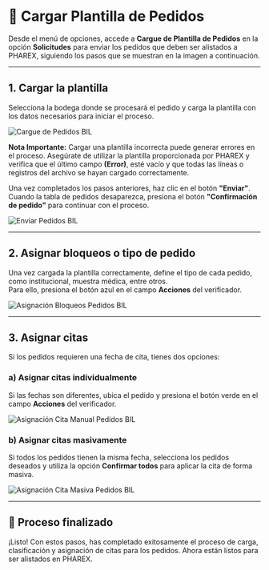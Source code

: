 # 📄 Cargar Plantilla de Pedidos

Desde el menú de opciones, accede a **Cargue de Plantilla de Pedidos** en la opción **Solicitudes** para enviar los pedidos que deben ser alistados a PHAREX, siguiendo los pasos que se muestran en la imagen a continuación.  

---

## 1. Cargar la plantilla
Selecciona la bodega donde se procesará el pedido y carga la plantilla con los datos necesarios para iniciar el proceso.  

<img src="https://josemaestreb.github.io/docs.bil_v2/_asset/02-%20Estado%20pedido%20y%20solicitudes/018_cargue_plantilla_pedidos_inicio.png" alt="Cargue de Pedidos BIL" loading="lazy"/>

<p class="tip"><strong>Nota Importante:</strong> Cargar una plantilla incorrecta puede generar errores en el proceso. Asegúrate de utilizar la plantilla proporcionada por PHAREX y verifica que el último campo <strong>(Error)</strong>, esté vacío y que todas las líneas o registros del archivo se hayan cargado correctamente.</p>  

Una vez completados los pasos anteriores, haz clic en el botón **"Enviar"**. Cuando la tabla de pedidos desaparezca, presiona el botón **"Confirmación de pedido"** para continuar con el proceso.  

<img src="https://josemaestreb.github.io/docs.bil_v2/_asset/02-%20Estado%20pedido%20y%20solicitudes/plantilla_00.png" alt="Enviar Pedidos BIL" loading="lazy"/>

---

## 2. Asignar bloqueos o tipo de pedido
Una vez cargada la plantilla correctamente, define el tipo de cada pedido, como institucional, muestra médica, entre otros.  
Para ello, presiona el botón azul en el campo **Acciones** del verificador.  

<img src="https://josemaestreb.github.io/docs.bil_v2/_asset/02-%20Estado%20pedido%20y%20solicitudes/plantilla_01.gif" alt="Asignación Bloqueos Pedidos BIL" loading="lazy"/>

---

## 3. Asignar citas
Si los pedidos requieren una fecha de cita, tienes dos opciones:  

### a) Asignar citas individualmente  
Si las fechas son diferentes, ubica el pedido y presiona el botón verde en el campo **Acciones** del verificador.  

<img src="https://josemaestreb.github.io/docs.bil_v2/_asset/02-%20Estado%20pedido%20y%20solicitudes/plantilla_02.gif" alt="Asignación Cita Manual Pedidos BIL" loading="lazy"/>

### b) Asignar citas masivamente  
Si todos los pedidos tienen la misma fecha, selecciona los pedidos deseados y utiliza la opción **Confirmar todos** para aplicar la cita de forma masiva.  

<img src="https://josemaestreb.github.io/docs.bil_v2/_asset/02-%20Estado%20pedido%20y%20solicitudes/plantilla_03.gif" alt="Asignación Cita Masiva Pedidos BIL" loading="lazy"/>

---

## 🎉 Proceso finalizado

¡Listo! Con estos pasos, has completado exitosamente el proceso de carga, clasificación y asignación de citas para los pedidos. Ahora están listos para ser alistados en PHAREX.  